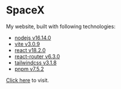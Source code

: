 # SpaceX

My website, built with following technologies:

- [nodejs v16.14.0](https://nodejs.org/)
- [vite v3.0.9](https://vitejs.dev/)
- [react v18.2.0](https://reactjs.org/)
- [react-router v6.3.0](https://reactrouter.com/)
- [tailwindcss v3.1.8](https://tailwindcss.com/)
- [pnpm v7.5.2](https://pnpm.io/)

[Click here](https://lexmin0412.github.io/spacex/) to visit.
